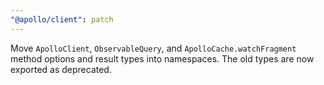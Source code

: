 ```yaml
---
"@apollo/client": patch
---
```


Move `ApolloClient`, `ObservableQuery`, and `ApolloCache.watchFragment` method options and result types into namespaces. The old types are now exported as deprecated.
